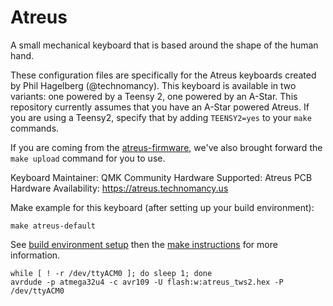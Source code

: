 Atreus
===

A small mechanical keyboard that is based around the shape of the human hand.

These configuration files are specifically for the Atreus keyboards created by Phil Hagelberg (@technomancy). This keyboard is available in two variants: one powered by a Teensy 2, one powered by an A-Star. This repository currently assumes that you have an A-Star powered Atreus. If you are using a Teensy2, specify that by adding `TEENSY2=yes` to your `make` commands.

If you are coming from the [atreus-firmware](https://github.com/technomancy/atreus-firmware), we've also brought forward the `make upload` command for you to use.

Keyboard Maintainer: QMK Community
Hardware Supported: Atreus PCB
Hardware Availability: https://atreus.technomancy.us

Make example for this keyboard (after setting up your build environment):

    make atreus-default

See [build environment setup](https://docs.qmk.fm/build_environment_setup.html) then the [make instructions](https://docs.qmk.fm/make_instructions.html) for more information.

```
while [ ! -r /dev/ttyACM0 ]; do sleep 1; done
avrdude -p atmega32u4 -c avr109 -U flash:w:atreus_tws2.hex -P /dev/ttyACM0
```
